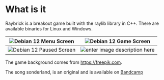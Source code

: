 # What is it
Raybrick is a breakout game built with the raylib library in C++. There are available binaries for Linux and Windows.

| ![Debian 12 Menu Screen](https://images.prismic.io/hatica/1c408ef0-4190-4e03-b76d-a01a2df82a93_Screenshot+2023-03-14+at+12.42.51+PM.png?auto=compress,format&rect=0,0,1521,620&w=1200&h=489) | ![Debian 12 Game Screen](https://images.prismic.io/hatica/1c408ef0-4190-4e03-b76d-a01a2df82a93_Screenshot+2023-03-14+at+12.42.51+PM.png?auto=compress,format&rect=0,0,1521,620&w=1200&h=489) |
|--|--|
|![Debian 12 Paused Screen](https://images.prismic.io/hatica/1c408ef0-4190-4e03-b76d-a01a2df82a93_Screenshot+2023-03-14+at+12.42.51+PM.png?auto=compress,format&rect=0,0,1521,620&w=1200&h=489)  |  ![enter image description here](https://images.prismic.io/hatica/1c408ef0-4190-4e03-b76d-a01a2df82a93_Screenshot+2023-03-14+at+12.42.51+PM.png?auto=compress,format&rect=0,0,1521,620&w=1200&h=489)|

The game background comes from https://freepik.com.

The song sonderland, is an original and is available on [Bandcamp](https://tyfee.bandcamp.com/track/sonderland)

